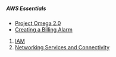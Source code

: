 

##### AWS Essentials

- [Project Omega 2.0](https://interactive.linuxacademy.com/diagrams/ProjectOmega2.html)
- [Creating a Billing Alarm](https://docs.aws.amazon.com/AmazonCloudWatch/latest/monitoring/monitor_estimated_charges_with_cloudwatch.html)


1. [IAM](1.iam.md)
2. [Networking Services and Connectivity](2.networking_services_and_connectivity.md)